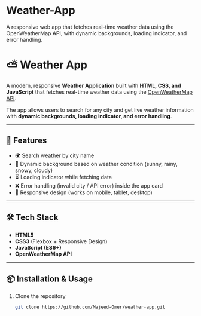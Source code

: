 # Weather-App
A responsive web app that fetches real-time weather data using the OpenWeatherMap API, with dynamic backgrounds, loading indicator, and error handling.

# ⛅ Weather App

A modern, responsive **Weather Application** built with **HTML, CSS, and JavaScript** that fetches real-time weather data using the [OpenWeatherMap API](https://openweathermap.org/api).  

The app allows users to search for any city and get live weather information with **dynamic backgrounds, loading indicator, and error handling**.  

---

## 🚀 Features
- 🌍 Search weather by city name  
- 🎨 Dynamic background based on weather condition (sunny, rainy, snowy, cloudy)  
- ⏳ Loading indicator while fetching data  
- ❌ Error handling (invalid city / API error) inside the app card  
- 📱 Responsive design (works on mobile, tablet, desktop)  

---

## 🛠️ Tech Stack
- **HTML5**
- **CSS3** (Flexbox + Responsive Design)
- **JavaScript (ES6+)**
- **OpenWeatherMap API**

---

## 📦 Installation & Usage

1. Clone the repository  
   ```bash
   git clone https://github.com/Majeed-Omer/weather-app.git


